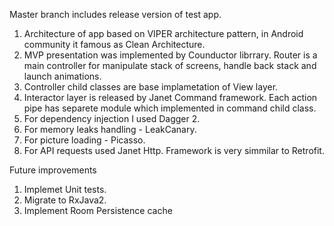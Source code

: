 Master branch includes release version of test app.

1. Architecture of app based on VIPER architecture pattern, in Android community it famous as Clean Architecture. 
2. MVP presentation was implemented by Counductor librrary. Router is a main controller for manipulate stack of screens, handle back stack and launch animations.
3. Controller child classes are base implametation of View layer.
4. Interactor layer is released by Janet Command framework. Each action pipe has separete module which implemented in command child class.
5. For dependency injection I used Dagger 2.
6. For memory leaks handling - LeakCanary.
7. For picture loading - Picasso.
8. For API requests used Janet Http. Framework is very simmilar to Retrofit.

Future improvements
1. Implemet Unit tests.
2. Migrate to RxJava2.
3. Implement Room Persistence cache
